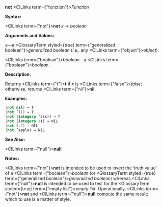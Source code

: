 **not** <ClLinks  term={"function"}><i>Function</i></ClLinks> 



**Syntax:** 



<ClLinks  term={"not"}><b>not</b></ClLinks> *x → boolean* 



**Arguments and Values:** 



*x*—a <GlossaryTerm styled={true} term={"generalized boolean"}><i>generalized boolean</i></GlossaryTerm> (*i.e.*, any <ClLinks  term={"object"}><i>object</i></ClLinks>). 



<ClLinks  term={"boolean"}><i>boolean</i></ClLinks>—a <ClLinks  term={"boolean"}><i>boolean</i></ClLinks>. 



**Description:** 



Returns <ClLinks  term={"t"}><b>t</b></ClLinks> if *x* is <ClLinks  term={"false"}><i>false</i></ClLinks>; otherwise, returns <ClLinks  term={"nil"}><b>nil</b></ClLinks>. 



**Examples:**
```lisp
(not nil) → T 
(not ’()) → T 
(not (integerp ’sss)) → T 
(not (integerp 1)) → NIL 
(not 3.7) → NIL 
(not ’apple) → NIL 
```
**See Also:** 



<ClLinks  term={"null"}><b>null</b></ClLinks> 



**Notes:** 



<ClLinks  term={"not"}><b>not</b></ClLinks> is intended to be used to invert the ‘truth value’ of a <ClLinks  term={"boolean"}><i>boolean</i></ClLinks> (or <GlossaryTerm styled={true} term={"generalized boolean"}><i>generalized boolean</i></GlossaryTerm>) whereas <ClLinks  term={"null"}><b>null</b></ClLinks> is intended to be used to test for the <GlossaryTerm styled={true} term={"empty list"}><i>empty list</i></GlossaryTerm>. Operationally, <ClLinks  term={"not"}><b>not</b></ClLinks> and <ClLinks  term={"null"}><b>null</b></ClLinks> compute the same result; which to use is a matter of style. 



